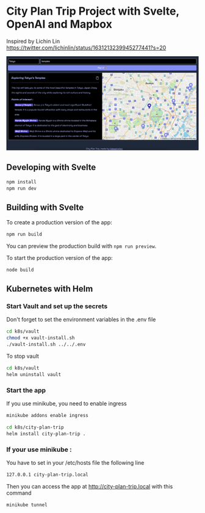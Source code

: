 # City Plan Trip Project with Svelte, OpenAI and Mapbox

Inspired by Lichin Lin https://twitter.com/lichinlin/status/1631213239945277441?s=20

![presentation.png](presentation.png)

## Developing with Svelte

```bash
npm install
npm run dev
```

## Building with Svelte

To create a production version of the app:

```bash
npm run build
```

You can preview the production build with `npm run preview`.

To start the production version of the app:

```bash
node build
```

## Kubernetes with Helm

### Start Vault and set up the secrets
Don't forget to set the environment variables in the .env file

```bash
cd k8s/vault
chmod +x vault-install.sh
./vault-install.sh ../../.env
```

To stop vault
```bash
cd k8s/vault
helm uninstall vault
```

### Start the app

If you use minikube, you need to enable ingress

```bash
minikube addons enable ingress
```

```bash
cd k8s/city-plan-trip
helm install city-plan-trip .
```

### If your use minikube :
You have to set in your /etc/hosts file the following line

```bash
127.0.0.1 city-plan-trip.local
```

Then you can access the app at http://city-plan-trip.local with this command
```bash
minikube tunnel
```